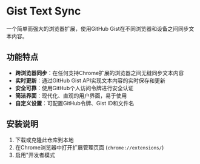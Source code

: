 # Gist Text Sync

一个简单而强大的浏览器扩展，使用GitHub Gist在不同浏览器和设备之间同步文本内容。

## 功能特点

- **跨浏览器同步**：在任何支持Chrome扩展的浏览器之间无缝同步文本内容
- **实时更新**：通过GitHub Gist API实现文本内容的实时保存和更新
- **安全可靠**：使用GitHub个人访问令牌进行安全认证
- **简洁界面**：现代化、直观的用户界面，易于使用
- **自定义设置**：可配置GitHub令牌、Gist ID和文件名

## 安装说明

1. 下载或克隆此仓库到本地
2. 在Chrome浏览器中打开扩展管理页面 (`chrome://extensions/`)
3. 启用"开发者模式